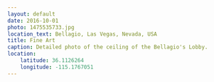 ```yaml
---
layout: default
date: 2016-10-01
photo: 1475535733.jpg
location_text: Bellagio, Las Vegas, Nevada, USA
title: Fine Art
caption: Detailed photo of the ceiling of the Bellagio's Lobby.
location:
    latitude: 36.1126264
    longitude: -115.1767051
---
```

